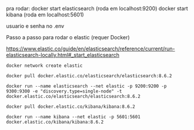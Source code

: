 

pra rodar:
docker start elasticsearch (roda em localhost:9200)
docker start kibana (roda em localhost:5601)


usuario e senha no .env

Passo a passo para rodar o elastic (requer Docker)

https://www.elastic.co/guide/en/elasticsearch/reference/current/run-elasticsearch-locally.html#_start_elasticsearch


`docker network create elastic`

`docker pull docker.elastic.co/elasticsearch/elasticsearch:8.6.2`

`docker run --name elasticsearch --net elastic -p 9200:9200 -p 9300:9300 -e "discovery.type=single-node" -t docker.elastic.co/elasticsearch/elasticsearch:8.6.2`

`docker pull docker.elastic.co/kibana/kibana:8.6.2`

`docker run --name kibana --net elastic -p 5601:5601 docker.elastic.co/kibana/kibana:8.6.2`
